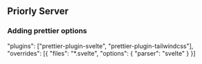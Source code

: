 ## Priorly Server

### Adding prettier options

"plugins": ["prettier-plugin-svelte", "prettier-plugin-tailwindcss"],
"overrides": [{ "files": "*.svelte", "options": { "parser": "svelte" } }]
